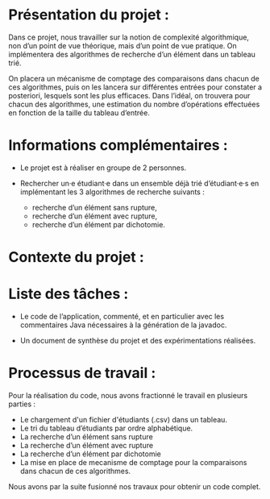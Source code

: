 # Présentation du projet :

Dans ce projet, nous travailler sur la notion de complexité algorithmique, non d’un point de vue théorique, mais d’un
point de vue pratique. 
On implémentera des algorithmes de recherche d’un élément dans un tableau trié. 

On placera un
mécanisme de comptage des comparaisons dans chacun de ces algorithmes, puis on les lancera sur différentes entrées pour
constater a posteriori, lesquels sont les plus efficaces. Dans l’idéal, on trouvera pour chacun des algorithmes, une
estimation du nombre d’opérations effectuées en fonction de la taille du tableau d’entrée.

# Informations complémentaires :

- Le projet est à réaliser en groupe de 2 personnes.


- Rechercher un·e étudiant·e dans un ensemble déjà trié d’étudiant·e·s en implémentant les 3 algorithmes de recherche suivants :
  - recherche d’un élément sans rupture,
  - recherche d’un élément avec rupture,
  - recherche d’un élément par dichotomie.

# Contexte du projet :

# Liste des tâches :

- Le code de l’application, commenté, et en particulier avec les commentaires Java nécessaires à la génération de la javadoc.


- Un document de synthèse du projet et des expérimentations réalisées.

# Processus de travail :

Pour la réalisation du code, nous avons fractionné le travail en plusieurs parties :
- Le chargement d'un fichier d'étudiants (.csv) dans un tableau.
- Le tri du tableau d’étudiants par ordre alphabétique.
- La recherche d’un élément sans rupture
- La recherche d’un élément avec rupture
- La recherche d’un élément par dichotomie
- La mise en place de mecanisme de comptage pour la comparaisons dans chacun de ces algorithmes.

Nous avons par la suite fusionné nos travaux pour obtenir un code complet.